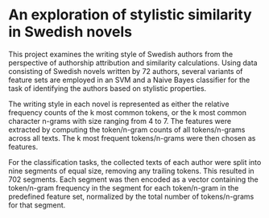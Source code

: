 # An exploration of stylistic similarity in Swedish novels

This project examines the writing style of Swedish authors from the perspective of authorship attribution and similarity calculations. Using data consisting of Swedish novels written by 72 authors, several variants of feature sets are employed in an SVM and a Naive Bayes classifier for the task of identifying the authors based on stylistic properties.

The writing style in each novel is represented as either the relative frequency counts of the k most common tokens, or the k most common character n-grams with size ranging from 4 to 7. The features were extracted by computing the token/n-gram counts of all tokens/n-grams across all texts. The k most frequent tokens/n-grams were then chosen as features.

For the classification tasks, the collected texts of each author were split into nine segments of equal size, removing any trailing tokens. This resulted in 702 segments. Each segment was then encoded as a vector containing the token/n-gram frequency in the segment for each token/n-gram in the predefined feature set, normalized by the total number of tokens/n-grams for that segment.
